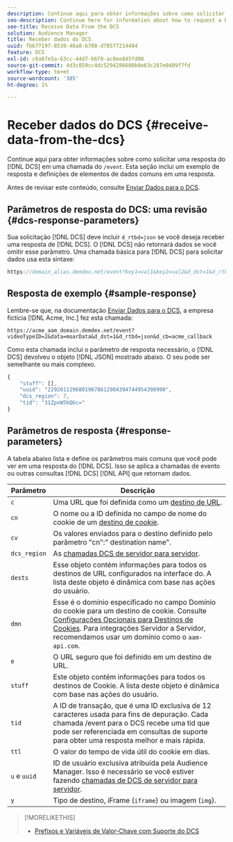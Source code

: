 ```yaml
---
description: Continue aqui para obter informações sobre como solicitar uma resposta do DCS em uma chamada /event. Esta seção inclui um exemplo de resposta e definições de elementos de dados comuns em uma resposta.
seo-description: Continue here for information about how to request a DCS response in a /event call. This section includes a response example and definitions for common data elements in a response.
seo-title: Receive Data From the DCS
solution: Audience Manager
title: Receber dados do DCS
uuid: fbb77197-8530-48a8-b708-d785f7214494
feature: DCS
exl-id: c6a87e5a-63cc-44d7-b6f0-ac8ee845fd00
source-git-commit: 4d3c859cc4dc5294286680b0e63c287e0409f7fd
workflow-type: tm+mt
source-wordcount: '385'
ht-degree: 1%

---
```


# Receber dados do DCS {#receive-data-from-the-dcs}

Continue aqui para obter informações sobre como solicitar uma resposta do [!DNL DCS] em uma chamada do `/event`. Esta seção inclui um exemplo de resposta e definições de elementos de dados comuns em uma resposta.

Antes de revisar este conteúdo, consulte [Enviar Dados para o DCS](../../../api/dcs-intro/dcs-event-calls/dcs-url-send.md).

## Parâmetros de resposta do DCS: uma revisão {#dcs-response-parameters}

Sua solicitação [!DNL DCS] deve incluir `d_rtbd=json` se você deseja receber uma resposta de [!DNL DCS]. O [!DNL DCS] não retornará dados se você omitir esse parâmetro. Uma chamada básica para [!DNL DCS] para solicitar dados usa esta sintaxe:

```js
https://domain_alias.demdex.net/event?key1=val1&key2=val2&d_dst=1&d_rtbd=json&d_cb=callback
```

## Resposta de exemplo {#sample-response}

Lembre-se que, na documentação [Enviar Dados para o DCS](../../../api/dcs-intro/dcs-event-calls/dcs-url-send.md), a empresa fictícia [!DNL Acme, Inc.] fez esta chamada:

`https://acme_aam_domain.demdex.net/event?videoTypeID=2&data=moarData&d_dst=1&d_rtbd=json&d_cb=acme_callback`

Como esta chamada inclui o parâmetro de resposta necessário, o [!DNL DCS] devolveu o objeto [!DNL JSON] mostrado abaixo. O seu pode ser semelhante ou mais complexo.

```js
{
    "stuff": [],
    "uuid": "22920112968019678612904394744954398990",
    "dcs_region": 7,
    "tid": "31ZpxW5bQGc="
}
```

## Parâmetros de resposta {#response-parameters}

A tabela abaixo lista e define os parâmetros mais comuns que você pode ver em uma resposta do [!DNL DCS]. Isso se aplica a chamadas de evento ou outras consultas [!DNL DCS] [!DNL API] que retornam dados.

| Parâmetro | Descrição |
|--- |--- |
| `c` | Uma URL que foi definida como um [destino de URL](../../../features/destinations/create-url-destination.md). |
| `cn` | O nome ou a ID definida no campo de nome do cookie de um [destino de cookie](../../../features/destinations/create-cookie-destination.md). |
| `cv` | Os valores enviados para o destino definido pelo parâmetro &quot;cn&quot;:&quot; destination name&quot;. |
| `dcs_region` | As [chamadas DCS de servidor para servidor](../../../api/dcs-intro/dcs-api-reference/dcs-regions.md). |
| `dests` | Esse objeto contém informações para todos os destinos de URL configurados na interface do. A lista deste objeto é dinâmica com base nas ações do usuário. |
| `dmn` | Esse é o domínio especificado no campo Domínio do cookie para um destino de cookie. Consulte [Configurações Opcionais para Destinos de Cookies](../../../features/destinations/cookie-destination-options.md).  Para integrações Servidor a Servidor, recomendamos usar um domínio como o `aam-api.com`. |
| `e` | O URL seguro que foi definido em um destino de URL. |
| `stuff` | Este objeto contém informações para todos os destinos de Cookie. A lista deste objeto é dinâmica com base nas ações do usuário. |
| `tid` | A ID de transação, que é uma ID exclusiva de 12 caracteres usada para fins de depuração. Cada chamada /event para o DCS recebe uma tid que pode ser referenciada em consultas de suporte para obter uma resposta melhor e mais rápida. |
| `ttl` | O valor do tempo de vida útil do cookie em dias. |
| `u` e `uuid` | ID de usuário exclusiva atribuída pela Audience Manager. Isso é necessário se você estiver fazendo [chamadas de DCS de servidor para servidor](../../../api/dcs-intro/dcs-s2s/dcs-s2s-calls.md). |
| `y` | Tipo de destino, iFrame (`iframe`) ou imagem (`img`). |

>[!MORELIKETHIS]
>
>* [Prefixos e Variáveis de Valor-Chave com Suporte do DCS](../../../api/dcs-intro/dcs-api-reference/dcs-keys.md)
